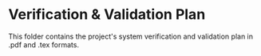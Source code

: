 # Verification & Validation Plan

This folder contains the project's system verification and validation plan in .pdf and .tex formats.